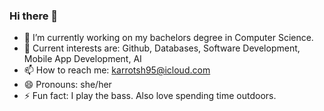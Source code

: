 ### Hi there 👋

<!--
**karypaquot/karypaquot** is a ✨ _special_ ✨ repository because its `README.md` (this file) appears on your GitHub profile.

Here are some ideas to get you started:
- 💬 Ask me about 
-->
- 🔭 I’m currently working on my bachelors degree in Computer Science.  
- 🌱 Current interests are: Github, Databases, Software Development, Mobile App Development, AI
- 📫 How to reach me: karrotsh95@icloud.com
- 😄 Pronouns: she/her
- ⚡ Fun fact: I play the bass. Also love spending time outdoors.
